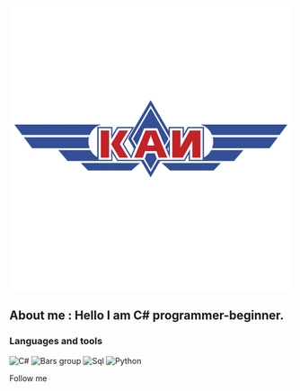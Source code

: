 [![Header](https://github.com/Korolevabala/Korolevabala/blob/main/assets/logotip-KAI.jpg)](https://kai.ru/)

## About me : Hello I am C# programmer-beginner.

### Languages and tools
![C#](https://img.shields.io/static/v1?label=&message=C%23&color=blueviolet?style=for-the-badge&logo=C&logoColour=.DarkSlateBlue)
![Bars group](https://img.shields.io/github/downloads/Korolevabala/Bars_main_project/total?style=social)
![Sql](https://img.shields.io/badge/-SQL-<COLOR>?style=for-the-badge&logo=mysql&logoColour=006488)
![Python](https://img.shields.io/static/v1?label=&message=Python&color=<COLOR>?style=flat-square&logo=Python)

Follow me
